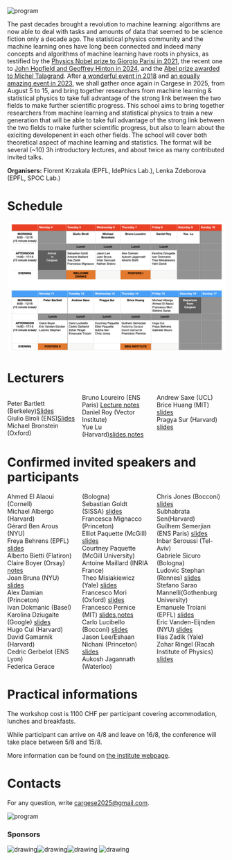 ![program](Cargese2025.jpg)

The past decades brought a revolution to machine learning: algorithms are now able to deal with tasks and amounts of data that seemed to be science fiction only a decade ago. The statistical physics community and the machine learning ones have long been connected and indeed many concepts and algorithms of machine learning have roots in physics, as testified by the [Physics Nobel prize to Giorgio Parisi in 2021](https://www.nobelprize.org/prizes/physics/2021/parisi/facts/), the recent one to [John Hopfield and Geoffrey Hinton in 2024](https://www.nobelprize.org/prizes/physics/2024/press-release/), and the [Abel prize awarded to Michel Talagrand](https://abelprize.no/article/2024/michel-talagrand-awarded-2024-abel-prize). After [a wonderful event in 2018](https://krzakala.github.io/cargese.io/) and  [an equally amazing event in 2023](https://cargese2023.github.io/), we shall gather once again in Cargese in 2025, from August 5 to 15, and bring together researchers from machine learning & statistical physics to take full advantage of the strong link between the two fields to make further scientific progress. This school aims to bring together researchers from machine learning and statistical physics to train a new generation that will be able to take full advantage of the strong link between the two fields to make further scientific progress, but also to learn about the exiciting developenent in each other fields. The school will cover both theoretical aspect of machine learning and statistics. The format will be several (~10) 3h introductory lectures, and about twice as many contributed invited talks.

__Organisers:__  Florent Krzakala (EPFL, IdePhics Lab.), Lenka Zdeborova (EPFL, SPOC Lab.) 

# Schedule

![program](Program2025.jpeg.png)

# Lecturers

<div style="column-count: 3;">

Peter Bartlett (Berkeley)<a href="https://www.stat.berkeley.edu/~bartlett/talks/202508Cargese.pdf">Slides</a><br>
Giulio Biroli (ENS)<a href="Folder/Biroli  .pdf">Slides</a><br>
Michael Bronstein (Oxford)<br>
Bruno Loureiro (ENS Paris) <a href="https://brloureiro.github.io/assets/pdf/cargese2025.pdf">Lecture notes</a><br>
Daniel Roy (Vector Institute)<br>
Yue Lu (Harvard)<a href="Folder/Yue-S.pdf">slides</a>,<a href="Folder/Yue-N.pdf">notes</a> <br>
Andrew Saxe (UCL) <br>
Brice Huang (MIT) <a href="Huang_slides.pdf">slides</a><br>
Pragya Sur (Harvard)  <a href="Folder/slides_Cargese_toshare.pdf">slides</a><br>
</div>

# Confirmed invited speakers and participants

<div style="column-count: 3;">
Ahmed El Alaoui (Cornell) <br>
Michael Albergo (Harvard)<br>
Gérard Ben Arous (NYU)<br>
Freya Behrens (EPFL) <a href="Folder/Freya.pdf">slides</a><br>
Alberto Bietti (Flatiron) <br>
Claire Boyer (Orsay) <a href="https://github.com/Cargese2025/Cargese2025.github.io/blob/main/Folder/Boyer_attention_clustering.pdf">notes</a><br>
Joan Bruna (NYU) <a href="Folder/joanbruna.pdf">slides</a><br>
Alex Damian (Princeton)<br>
Ivan Dokmanic (Basel)<br>
Karolina Dziugaite (Google) <a href="Folder/GKD.pdf">slides</a><br>
Hugo Cui (Harvard) <br>
David Gamarnik (Harvard) <br>
Cedric Gerbelot (ENS Lyon) <br>
Federica Gerace (Bologna)<br>
Sebastian Goldt (SISSA) <a href="Folder/2508 ICA Goldt Cargese.pdf">slides</a><br>
Francesca Mignacco (Princeton)<br>
Elliot Paquette (McGill) <a href="Folder/ElliotP.pdf">slides</a><br>
Courtney Paquette (McGill University)<br>
Antoine Maillard (INRIA France) <br>
Theo Misiakiewicz (Yale)  <a href="Folder/THeo.pdf">slides</a><br>
Francesco Mori (Oxford) <a href="Folder/Mori_cargese.pdf">slides</a><br>
Francesco Pernice (MIT) <a href="Folder/Fra-P-slides.pdf">slides</a>,<a href="Folder/Fra-P-Notes.pdf">notes</a> <br>
Carlo Lucibello (Bocconi) <a href=" Folder/diffusion_45min.pdf">slides</a><br>
Jason Lee/Eshaan Nichani (Princeton) <a href="Folder/Nichani.pdf">slides</a><br>
Aukosh Jagannath (Waterloo)<br>
Chris Jones (Bocconi) <a href="Folder/CJones.pdf">slides</a><br>
Subhabrata Sen(Harvard) <br>
Guilhem Semerjian (ENS Paris) <a href="Folder/GS.pdf">slides</a><br>
Inbar Seroussi (Tel-Aviv)<br>
Gabriele Sicuro (Bologna) <br>
Ludovic Stephan (Rennes)  <a href="Folder/Ludo.pdf">slides</a><br>        
Stefano Sarao Mannelli(Gothenburg University)<br>
Emanuele Troiani (EPFL) <a href="Folder/Troianil.pdf">slides</a><br>
Eric Vanden-Eijnden (NYU) <a href="FFolder/Eric-compressé.pdf">slides</a><br>
Ilias Zadik (Yale) <br>
Zohar Ringel (Racah Institute of Physics) <a href="Folder/Zohar.pdf">slides</a><br>
</div>


# Practical informations

The workshop cost is 1100 CHF per participant covering accommodation, lunches and breakfasts. 

While participant can arrive on 4/8 and leave on 16/8, the conference will take place between 5/8 and 15/8.

More information can be found on [the institute webpage](https://iesc.universita.corsica/?lang=en).

<!--- The poster of the event can be downloaded [here](Affiche-Krzakala-2023.pdf) -->

# Contacts

For any question, write [cargese2025@gmail.com](mailto:cargese2025@gmail.com).


<!-- # Organization Committee:
Florent Krzakala (EPFL, IdePhics Lab.), Lenka Zdeborova (EPFL, SPOC Lab.)
           -->
<!-- <a href="https://twitter.com/intent/tweet?button_hashtag=cargese2025&ref_src=twsrc%5Etfw" class="twitter-hashtag-button" data-show-count="false">Tweet #cargese2023</a><script async src="https://platform.twitter.com/widgets.js" charset="utf-8"></script> -->


![program](cargese.jpg)


### Sponsors

<img src="https://leshouches2022.github.io/img/logo_CFM.jpg" alt="drawing" width="200"/><img src="https://www.myscience.ch/var/myscience/image/logo/snf_banner_fr.svg" alt="drawing" width="200"/><img src="https://upload.wikimedia.org/wikipedia/commons/f/f4/Logo_EPFL.svg" alt="drawing" width="150"/>
<img src="https://www.cnrs.fr/themes/custom/cnrs/logo.svg" alt="drawing" width="75"/>

